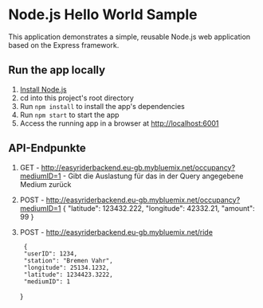 # Node.js Hello World Sample

This application demonstrates a simple, reusable Node.js web application based on the Express framework.

## Run the app locally

1. [Install Node.js][]
1. cd into this project's root directory
1. Run `npm install` to install the app's dependencies
1. Run `npm start` to start the app
1. Access the running app in a browser at <http://localhost:6001>

[Install Node.js]: https://nodejs.org/en/download/

## API-Endpunkte

1. GET - http://easyriderbackend.eu-gb.mybluemix.net/occupancy?mediumID=1 - Gibt die Auslastung für das in der Query angegebene Medium zurück
2. POST - http://easyriderbackend.eu-gb.mybluemix.net/occupancy?mediumID=1
  {
	  "latitude": 123432.222,
	  "longitude": 42332.21,
	  "amount": 99
  }
  
3. POST - http://easyriderbackend.eu-gb.mybluemix.net/ride

		{
		"userID": 1234,
		"station": "Bremen Vahr",
		"longitude": 25134.1232,
		"latitude": 1234423.3222,
		"mediumID": 1
	}
